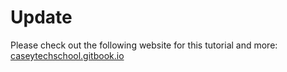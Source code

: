 # Update
Please check out the following website for this tutorial and more:
[caseytechschool.gitbook.io](https://caseytechschool.gitbook.io/)

